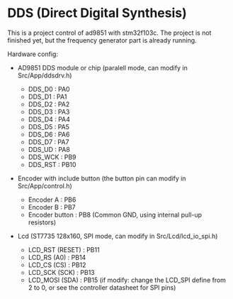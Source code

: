 # DDS (Direct Digital Synthesis)
This is a project control of ad9851 with stm32f103c. The project is not finished yet, but the frequency generator part is already running.

Hardware config:

- AD9851 DDS module or chip (paralell mode, can modify in Src/App/ddsdrv.h)
  - DDS_D0 : PA0
  - DDS_D1 : PA1
  - DDS_D2 : PA2
  - DDS_D3 : PA3
  - DDS_D4 : PA4
  - DDS_D5 : PA5
  - DDS_D6 : PA6
  - DDS_D7 : PA7
  - DDS_UD : PA8
  - DDS_WCK : PB9
  - DDS_RST : PB10

- Encoder with include button (the button pin can modify in Src/App/control.h)
  - Encoder A : PB6
  - Encoder B : PB7
  - Encoder button : PB8
  (Common GND, using internal pull-up resistors)

- Lcd (ST7735 128x160, SPI mode, can modify in Src/Lcd/lcd_io_spi.h)
  - LCD_RST (RESET) : PB11
  - LCD_RS (A0) : PB14
  - LCD_CS (CS) : PB12
  - LCD_SCK (SCK) : PB13
  - LCD_MOSI (SDA) : PB15
  (if modify: change the LCD_SPI define from 2 to 0, or see the controller datasheet for SPI pins)
